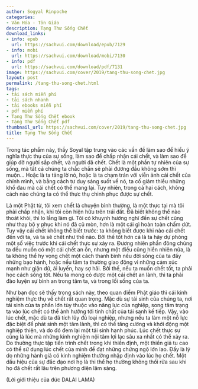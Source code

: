 ```yaml
---
author: Sogyal Rinpoche
categories:
- Văn Hóa - Tôn Giáo
description: Tạng Thư Sống Chết
download_links:
- info: epub
  url: https://sachvui.com/download/epub/7129
- info: mobi
  url: https://sachvui.com/download/mobi/7130
- info: pdf
  url: https://sachvui.com/download/pdf/7131
image: https://sachvui.com/cover/2019/tang-thu-song-chet.jpg
layout: post
permalink: /tang-thu-song-chet.html
tags:
- tải sách miễn phí
- tải sách nhanh
- tải ebooks miễn phí
- pdf miễn phí
- Tạng Thư Sống Chết ebook
- Tạng Thư Sống Chết pdf
thumbnail_url: https://sachvui.com/cover/2019/tang-thu-song-chet.jpg
title: Tạng Thư Sống Chết
---
```


 <div class="item-desc text-justify"> <p>Trong tác phẩm này, thầy Soyal tập trung vào các vấn đề làm sao để hiểu ý nghĩa thực thụ của sự sống, làm sao để chấp nhận cái chết, và làm sao để giúp đỡ người sắp chết, và người đã chết. Chết là một phần tự nhiên của sự sống, mà tất cả chúng ta chắc chắn sẽ phải đương đầu không sớm thì muộn... Hoặc là ta tảng lờ nó, hoặc là ta chạm trán với viễn ảnh cái chết của chính mình, và bằng cách tư duy sáng suốt về nó, ta cố giảm thiểu những khổ đau mà cái chết có thể mang lại. Tuy nhiên, trong cả hai cách, không cách nào chúng ta có thể thực thụ chinh phục được sự chết.</p><p>Là một Phật tử, tôi xem chết là chuyện bình thường, là một thực tại mà tôi phải chấp nhận, khi tôi còn hiện hữu trên trái đất. Đã biết không thể nào thoát khỏi, thì lo lắng làm gì. Tôi có khuynh hướng nghĩ đến sự chết cũng như thay bộ y phục khi nó đã cũ mòn, hơn là một cái gì hoàn toàn chấm dứt. Tuy vậy cái chết không thể biết trước: ta không biết được khi nào cái chết đến với ta, và ta sẽ chết như thế nào. Bởi thế tốt hơn cả là ta hãy dự phòng một số việc trước khi cái chết thực sự xảy ra. Đương nhiên phần đông chúng ta đều muốn có một cái chết an ổn, nhưng một điều cũng hiển nhiên nữa, là ta không thể hy vọng chết một cách thanh bình nếu đời sống của ta đầy những bạo hành, hoặc nếu tâm ta thường giao động vì những cảm xúc mạnh như giận dữ, ái luyến, hay sợ hãi. Bởi thế, nếu ta muốn chết tốt, ta phải học cách sống tốt. Nếu ta mong có được một cái chết an lành, thì ta phải đào luyện sự bình an trong tâm ta, và trong lối sống của ta.</p><p>Như bạn đọc sẽ thấy trong sách này, theo quan điểm Phật giáo thì cái kinh nghiệm thực thụ về chết rất quan trọng. Mặc dù sự tái sinh của chúng ta, nơi tái sinh của ta phần lớn tùy thuộc vào năng lực của nghiệp, song tâm trạng ta vào lúc chết có thể ảnh hưởng tới tính chất của tái sanh kế tiếp. Vậy, vào lúc chết, mặc dù ta đã tích lũy đủ loại nghiệp, nhưng nếu ta làm một nỗ lực đặc biệt để phát sinh một tâm lành, thì có thể tăng cường và khởi động một nghiệp thiện, và do đó đem lại một tái sinh hạnh phúc. Lúc chết thực sự cũng là lúc mà những kinh nghiệm nội tâm lợi lạc sâu xa nhất có thể xảy ra. Do thường thực tập tiến trình chết trong khi thiền định, một thiền giả tu cao có thể sử dụng lúc chết của mình để đạt những chứng ngộ lớn lao. Đấy là lý do những hành giả có kinh nghiệm thường nhập định vào lúc họ chết. Một dấu hiệu của sự đắc đạo nơi họ là thi thể họ thường không thối rửa sau khi họ đã chết rất lâu trên phương diện lâm sàng.</p><p>(Lời giới thiệu của đức DALAI LAMA)</p> </div>